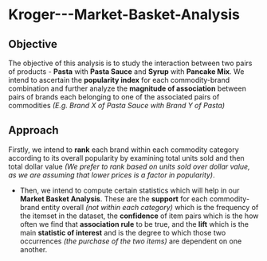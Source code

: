 # Kroger---Market-Basket-Analysis
## Objective
The objective of this analysis is to study the interaction between two
pairs of products - **Pasta** with **Pasta Sauce** and **Syrup** with
**Pancake Mix**.
We intend to ascertain the **popularity index** for each commodity-brand
combination and further analyze the **magnitude of association** between
pairs of brands each belonging to one of the associated pairs of
commodities *(E.g. Brand X of Pasta Sauce with Brand Y of Pasta)*

## Approach

 Firstly, we intend to **rank** each brand within each commodity category
according to its overall popularity by examining total units sold and
then total dollar value *(We prefer to rank based on units sold over
dollar value, as we are assuming that lower prices is a factor in
popularity)*.

* Then, we intend to compute certain statistics which will help in our
**Market Basket Analysis**. These are the **support** for each commodity-brand
entity overall *(not within each category)* which is the frequency of
the itemset in the dataset, the **confidence** of item pairs which is the
how often we find that **association rule** to be true, and the **lift** which
is the main **statistic of interest** and is the degree to which those two
occurrences *(the purchase of the two items)* are dependent on one
another.
